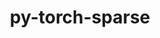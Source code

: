 ---
title: "py-torch-sparse"
layout: cache
categories: [package, develop]
meta: {"versions": ["0.6.17", "0.6.8"], "compilers": ["apple-clang@=14.0.0", "gcc@=11.3.0"], "oss": ["ubuntu22.04", "ventura"], "platforms": ["darwin", "linux"], "targets": ["aarch64", "x86_64_v3"], "stacks": ["ml-darwin-aarch64-mps", "ml-linux-x86_64-cpu", "ml-linux-x86_64-cuda", "root"], "num_specs": 43, "num_specs_by_stack": {"root": 43, "ml-darwin-aarch64-mps": 13, "ml-linux-x86_64-cuda": 15, "ml-linux-x86_64-cpu": 15}}
spec_details: [{"hash": "wmmv5axgiuci3rixlgmsolo43gdqkpa2", "compiler": "apple-clang@=14.0.0", "versions": ["0.6.17"], "os": "ventura", "platform": "darwin", "target": "aarch64", "variants": ["build_system=python_pip", "~cuda"], "stacks": ["root", "ml-darwin-aarch64-mps"], "size": "-", "tarball": "https://binaries.spack.io/develop/build_cache/darwin-ventura-aarch64/apple-clang-14.0.0/py-torch-sparse-0.6.17/darwin-ventura-aarch64-apple-clang-14.0.0-py-torch-sparse-0.6.17-wmmv5axgiuci3rixlgmsolo43gdqkpa2.spack"}, {"hash": "d3ul7zp2tfs4siifhk32jgevm2oejk7f", "compiler": "apple-clang@=14.0.0", "versions": ["0.6.8"], "os": "ventura", "platform": "darwin", "target": "aarch64", "variants": ["build_system=python_pip", "~cuda"], "stacks": ["root", "ml-darwin-aarch64-mps"], "size": "-", "tarball": "https://binaries.spack.io/develop/build_cache/darwin-ventura-aarch64/apple-clang-14.0.0/py-torch-sparse-0.6.8/darwin-ventura-aarch64-apple-clang-14.0.0-py-torch-sparse-0.6.8-d3ul7zp2tfs4siifhk32jgevm2oejk7f.spack"}, {"hash": "q6t2r5u2zmyxerev3ckpeotldc5wiy3t", "compiler": "apple-clang@=14.0.0", "versions": ["0.6.17"], "os": "ventura", "platform": "darwin", "target": "aarch64", "variants": ["build_system=python_pip", "~cuda"], "stacks": ["root", "ml-darwin-aarch64-mps"], "size": "-", "tarball": "https://binaries.spack.io/develop/build_cache/darwin-ventura-aarch64/apple-clang-14.0.0/py-torch-sparse-0.6.17/darwin-ventura-aarch64-apple-clang-14.0.0-py-torch-sparse-0.6.17-q6t2r5u2zmyxerev3ckpeotldc5wiy3t.spack"}, {"hash": "37nu7faciqxkqmh3x76czwngg7g67jll", "compiler": "apple-clang@=14.0.0", "versions": ["0.6.17"], "os": "ventura", "platform": "darwin", "target": "aarch64", "variants": ["build_system=python_pip", "~cuda"], "stacks": ["root", "ml-darwin-aarch64-mps"], "size": "-", "tarball": "https://binaries.spack.io/develop/build_cache/darwin-ventura-aarch64/apple-clang-14.0.0/py-torch-sparse-0.6.17/darwin-ventura-aarch64-apple-clang-14.0.0-py-torch-sparse-0.6.17-37nu7faciqxkqmh3x76czwngg7g67jll.spack"}, {"hash": "z6u65qy7w2khlc67dauqezjnhzwa4crl", "compiler": "apple-clang@=14.0.0", "versions": ["0.6.17"], "os": "ventura", "platform": "darwin", "target": "aarch64", "variants": ["build_system=python_pip", "~cuda"], "stacks": ["root", "ml-darwin-aarch64-mps"], "size": "-", "tarball": "https://binaries.spack.io/develop/build_cache/darwin-ventura-aarch64/apple-clang-14.0.0/py-torch-sparse-0.6.17/darwin-ventura-aarch64-apple-clang-14.0.0-py-torch-sparse-0.6.17-z6u65qy7w2khlc67dauqezjnhzwa4crl.spack"}, {"hash": "cu7lkkjzbwf6kwstcbbsakx3vmawdszw", "compiler": "apple-clang@=14.0.0", "versions": ["0.6.17"], "os": "ventura", "platform": "darwin", "target": "aarch64", "variants": ["build_system=python_pip", "~cuda"], "stacks": ["root", "ml-darwin-aarch64-mps"], "size": "-", "tarball": "https://binaries.spack.io/develop/build_cache/darwin-ventura-aarch64/apple-clang-14.0.0/py-torch-sparse-0.6.17/darwin-ventura-aarch64-apple-clang-14.0.0-py-torch-sparse-0.6.17-cu7lkkjzbwf6kwstcbbsakx3vmawdszw.spack"}, {"hash": "ulbs6jgweudzvcckbki5jmkedmwg5lmg", "compiler": "apple-clang@=14.0.0", "versions": ["0.6.8"], "os": "ventura", "platform": "darwin", "target": "aarch64", "variants": ["build_system=python_pip", "~cuda"], "stacks": ["root", "ml-darwin-aarch64-mps"], "size": "-", "tarball": "https://binaries.spack.io/develop/build_cache/darwin-ventura-aarch64/apple-clang-14.0.0/py-torch-sparse-0.6.8/darwin-ventura-aarch64-apple-clang-14.0.0-py-torch-sparse-0.6.8-ulbs6jgweudzvcckbki5jmkedmwg5lmg.spack"}, {"hash": "qior54jlhsjxnnxxf64v6nkzu23sdiwt", "compiler": "apple-clang@=14.0.0", "versions": ["0.6.17"], "os": "ventura", "platform": "darwin", "target": "aarch64", "variants": ["build_system=python_pip", "~cuda"], "stacks": ["root", "ml-darwin-aarch64-mps"], "size": "-", "tarball": "https://binaries.spack.io/develop/build_cache/darwin-ventura-aarch64/apple-clang-14.0.0/py-torch-sparse-0.6.17/darwin-ventura-aarch64-apple-clang-14.0.0-py-torch-sparse-0.6.17-qior54jlhsjxnnxxf64v6nkzu23sdiwt.spack"}, {"hash": "zvkct62vpvuxmgvwrbd5gan6brlrsiei", "compiler": "apple-clang@=14.0.0", "versions": ["0.6.17"], "os": "ventura", "platform": "darwin", "target": "aarch64", "variants": ["build_system=python_pip", "~cuda"], "stacks": ["root", "ml-darwin-aarch64-mps"], "size": "-", "tarball": "https://binaries.spack.io/develop/build_cache/darwin-ventura-aarch64/apple-clang-14.0.0/py-torch-sparse-0.6.17/darwin-ventura-aarch64-apple-clang-14.0.0-py-torch-sparse-0.6.17-zvkct62vpvuxmgvwrbd5gan6brlrsiei.spack"}, {"hash": "lt6ru5isiwbcrfeuztlcqtbuufsw5ixl", "compiler": "apple-clang@=14.0.0", "versions": ["0.6.17"], "os": "ventura", "platform": "darwin", "target": "aarch64", "variants": ["build_system=python_pip", "~cuda"], "stacks": ["root", "ml-darwin-aarch64-mps"], "size": "-", "tarball": "https://binaries.spack.io/develop/build_cache/darwin-ventura-aarch64/apple-clang-14.0.0/py-torch-sparse-0.6.17/darwin-ventura-aarch64-apple-clang-14.0.0-py-torch-sparse-0.6.17-lt6ru5isiwbcrfeuztlcqtbuufsw5ixl.spack"}, {"hash": "yr4hgnyqy4uy7flczi37mjt4d3fgbhcu", "compiler": "apple-clang@=14.0.0", "versions": ["0.6.17"], "os": "ventura", "platform": "darwin", "target": "aarch64", "variants": ["build_system=python_pip", "~cuda"], "stacks": ["root", "ml-darwin-aarch64-mps"], "size": "-", "tarball": "https://binaries.spack.io/develop/build_cache/darwin-ventura-aarch64/apple-clang-14.0.0/py-torch-sparse-0.6.17/darwin-ventura-aarch64-apple-clang-14.0.0-py-torch-sparse-0.6.17-yr4hgnyqy4uy7flczi37mjt4d3fgbhcu.spack"}, {"hash": "o6nhulkcumbhudsydjrebplyuzpnsazt", "compiler": "apple-clang@=14.0.0", "versions": ["0.6.17"], "os": "ventura", "platform": "darwin", "target": "aarch64", "variants": ["build_system=python_pip", "~cuda"], "stacks": ["root", "ml-darwin-aarch64-mps"], "size": "-", "tarball": "https://binaries.spack.io/develop/build_cache/darwin-ventura-aarch64/apple-clang-14.0.0/py-torch-sparse-0.6.17/darwin-ventura-aarch64-apple-clang-14.0.0-py-torch-sparse-0.6.17-o6nhulkcumbhudsydjrebplyuzpnsazt.spack"}, {"hash": "qoq7thgg5ylqetglobybo7t5iq472pwt", "compiler": "apple-clang@=14.0.0", "versions": ["0.6.8"], "os": "ventura", "platform": "darwin", "target": "aarch64", "variants": ["build_system=python_pip", "~cuda"], "stacks": ["root", "ml-darwin-aarch64-mps"], "size": "-", "tarball": "https://binaries.spack.io/develop/build_cache/darwin-ventura-aarch64/apple-clang-14.0.0/py-torch-sparse-0.6.8/darwin-ventura-aarch64-apple-clang-14.0.0-py-torch-sparse-0.6.8-qoq7thgg5ylqetglobybo7t5iq472pwt.spack"}, {"hash": "wyirv4vglbckuik7tx5qdy6kbnc42ivb", "compiler": "gcc@=11.3.0", "versions": ["0.6.17"], "os": "ubuntu22.04", "platform": "linux", "target": "x86_64_v3", "variants": ["build_system=python_pip", "+cuda"], "stacks": ["root", "ml-linux-x86_64-cuda"], "size": "-", "tarball": "https://binaries.spack.io/develop/build_cache/linux-ubuntu22.04-x86_64_v3/gcc-11.3.0/py-torch-sparse-0.6.17/linux-ubuntu22.04-x86_64_v3-gcc-11.3.0-py-torch-sparse-0.6.17-wyirv4vglbckuik7tx5qdy6kbnc42ivb.spack"}, {"hash": "ze53bvsuhuejqmjgpiiy6q5tebay4zeb", "compiler": "gcc@=11.3.0", "versions": ["0.6.17"], "os": "ubuntu22.04", "platform": "linux", "target": "x86_64_v3", "variants": ["build_system=python_pip", "+cuda"], "stacks": ["root", "ml-linux-x86_64-cuda"], "size": "-", "tarball": "https://binaries.spack.io/develop/build_cache/linux-ubuntu22.04-x86_64_v3/gcc-11.3.0/py-torch-sparse-0.6.17/linux-ubuntu22.04-x86_64_v3-gcc-11.3.0-py-torch-sparse-0.6.17-ze53bvsuhuejqmjgpiiy6q5tebay4zeb.spack"}, {"hash": "whb3k537rgjw4zrpqpsubkkg6be6g5p2", "compiler": "gcc@=11.3.0", "versions": ["0.6.17"], "os": "ubuntu22.04", "platform": "linux", "target": "x86_64_v3", "variants": ["build_system=python_pip", "~cuda"], "stacks": ["ml-linux-x86_64-cpu", "root"], "size": "-", "tarball": "https://binaries.spack.io/develop/build_cache/linux-ubuntu22.04-x86_64_v3/gcc-11.3.0/py-torch-sparse-0.6.17/linux-ubuntu22.04-x86_64_v3-gcc-11.3.0-py-torch-sparse-0.6.17-whb3k537rgjw4zrpqpsubkkg6be6g5p2.spack"}, {"hash": "osofqzvjdurtz53i6km5oyizu45r74rf", "compiler": "gcc@=11.3.0", "versions": ["0.6.8"], "os": "ubuntu22.04", "platform": "linux", "target": "x86_64_v3", "variants": ["build_system=python_pip", "~cuda"], "stacks": ["ml-linux-x86_64-cpu", "root"], "size": "-", "tarball": "https://binaries.spack.io/develop/build_cache/linux-ubuntu22.04-x86_64_v3/gcc-11.3.0/py-torch-sparse-0.6.8/linux-ubuntu22.04-x86_64_v3-gcc-11.3.0-py-torch-sparse-0.6.8-osofqzvjdurtz53i6km5oyizu45r74rf.spack"}, {"hash": "axwuhpyv5t643n7t7k2ltjjkmaf65phi", "compiler": "gcc@=11.3.0", "versions": ["0.6.8"], "os": "ubuntu22.04", "platform": "linux", "target": "x86_64_v3", "variants": ["build_system=python_pip", "+cuda"], "stacks": ["root", "ml-linux-x86_64-cuda"], "size": "-", "tarball": "https://binaries.spack.io/develop/build_cache/linux-ubuntu22.04-x86_64_v3/gcc-11.3.0/py-torch-sparse-0.6.8/linux-ubuntu22.04-x86_64_v3-gcc-11.3.0-py-torch-sparse-0.6.8-axwuhpyv5t643n7t7k2ltjjkmaf65phi.spack"}, {"hash": "sfciadiw3jfid27d7hjknmkpouy7f7l3", "compiler": "gcc@=11.3.0", "versions": ["0.6.8"], "os": "ubuntu22.04", "platform": "linux", "target": "x86_64_v3", "variants": ["build_system=python_pip", "+cuda"], "stacks": ["root", "ml-linux-x86_64-cuda"], "size": "-", "tarball": "https://binaries.spack.io/develop/build_cache/linux-ubuntu22.04-x86_64_v3/gcc-11.3.0/py-torch-sparse-0.6.8/linux-ubuntu22.04-x86_64_v3-gcc-11.3.0-py-torch-sparse-0.6.8-sfciadiw3jfid27d7hjknmkpouy7f7l3.spack"}, {"hash": "vksubxlplo37epeflxypywezo3bzyemc", "compiler": "gcc@=11.3.0", "versions": ["0.6.17"], "os": "ubuntu22.04", "platform": "linux", "target": "x86_64_v3", "variants": ["build_system=python_pip", "~cuda"], "stacks": ["ml-linux-x86_64-cpu", "root"], "size": "-", "tarball": "https://binaries.spack.io/develop/build_cache/linux-ubuntu22.04-x86_64_v3/gcc-11.3.0/py-torch-sparse-0.6.17/linux-ubuntu22.04-x86_64_v3-gcc-11.3.0-py-torch-sparse-0.6.17-vksubxlplo37epeflxypywezo3bzyemc.spack"}, {"hash": "4vt62lfro5f2vdxfkygfqag4gepo565b", "compiler": "gcc@=11.3.0", "versions": ["0.6.17"], "os": "ubuntu22.04", "platform": "linux", "target": "x86_64_v3", "variants": ["build_system=python_pip", "+cuda"], "stacks": ["root", "ml-linux-x86_64-cuda"], "size": "-", "tarball": "https://binaries.spack.io/develop/build_cache/linux-ubuntu22.04-x86_64_v3/gcc-11.3.0/py-torch-sparse-0.6.17/linux-ubuntu22.04-x86_64_v3-gcc-11.3.0-py-torch-sparse-0.6.17-4vt62lfro5f2vdxfkygfqag4gepo565b.spack"}, {"hash": "vdubpxxyh45ghnwsah2idwn7soqbgtcg", "compiler": "gcc@=11.3.0", "versions": ["0.6.17"], "os": "ubuntu22.04", "platform": "linux", "target": "x86_64_v3", "variants": ["build_system=python_pip", "+cuda"], "stacks": ["root", "ml-linux-x86_64-cuda"], "size": "-", "tarball": "https://binaries.spack.io/develop/build_cache/linux-ubuntu22.04-x86_64_v3/gcc-11.3.0/py-torch-sparse-0.6.17/linux-ubuntu22.04-x86_64_v3-gcc-11.3.0-py-torch-sparse-0.6.17-vdubpxxyh45ghnwsah2idwn7soqbgtcg.spack"}, {"hash": "yesn4keyfzxoe7ftgguklacozfx4efq4", "compiler": "gcc@=11.3.0", "versions": ["0.6.8"], "os": "ubuntu22.04", "platform": "linux", "target": "x86_64_v3", "variants": ["build_system=python_pip", "+cuda"], "stacks": ["root", "ml-linux-x86_64-cuda"], "size": "-", "tarball": "https://binaries.spack.io/develop/build_cache/linux-ubuntu22.04-x86_64_v3/gcc-11.3.0/py-torch-sparse-0.6.8/linux-ubuntu22.04-x86_64_v3-gcc-11.3.0-py-torch-sparse-0.6.8-yesn4keyfzxoe7ftgguklacozfx4efq4.spack"}, {"hash": "uzuo5yftkwaa72dmxfvdbhcm7bvpn2be", "compiler": "gcc@=11.3.0", "versions": ["0.6.17"], "os": "ubuntu22.04", "platform": "linux", "target": "x86_64_v3", "variants": ["build_system=python_pip", "+cuda"], "stacks": ["root", "ml-linux-x86_64-cuda"], "size": "-", "tarball": "https://binaries.spack.io/develop/build_cache/linux-ubuntu22.04-x86_64_v3/gcc-11.3.0/py-torch-sparse-0.6.17/linux-ubuntu22.04-x86_64_v3-gcc-11.3.0-py-torch-sparse-0.6.17-uzuo5yftkwaa72dmxfvdbhcm7bvpn2be.spack"}, {"hash": "xqpbhevo7zifzivp2uubq4ek7z3kzxsy", "compiler": "gcc@=11.3.0", "versions": ["0.6.8"], "os": "ubuntu22.04", "platform": "linux", "target": "x86_64_v3", "variants": ["build_system=python_pip", "~cuda"], "stacks": ["ml-linux-x86_64-cpu", "root"], "size": "-", "tarball": "https://binaries.spack.io/develop/build_cache/linux-ubuntu22.04-x86_64_v3/gcc-11.3.0/py-torch-sparse-0.6.8/linux-ubuntu22.04-x86_64_v3-gcc-11.3.0-py-torch-sparse-0.6.8-xqpbhevo7zifzivp2uubq4ek7z3kzxsy.spack"}, {"hash": "nip22zct2jzg4brvjtforv5pu6olgw76", "compiler": "gcc@=11.3.0", "versions": ["0.6.17"], "os": "ubuntu22.04", "platform": "linux", "target": "x86_64_v3", "variants": ["build_system=python_pip", "+cuda"], "stacks": ["root", "ml-linux-x86_64-cuda"], "size": "-", "tarball": "https://binaries.spack.io/develop/build_cache/linux-ubuntu22.04-x86_64_v3/gcc-11.3.0/py-torch-sparse-0.6.17/linux-ubuntu22.04-x86_64_v3-gcc-11.3.0-py-torch-sparse-0.6.17-nip22zct2jzg4brvjtforv5pu6olgw76.spack"}, {"hash": "htyj7pi3q2yqsavmqcs2kyzrurhlpqbc", "compiler": "gcc@=11.3.0", "versions": ["0.6.17"], "os": "ubuntu22.04", "platform": "linux", "target": "x86_64_v3", "variants": ["build_system=python_pip", "+cuda"], "stacks": ["root", "ml-linux-x86_64-cuda"], "size": "-", "tarball": "https://binaries.spack.io/develop/build_cache/linux-ubuntu22.04-x86_64_v3/gcc-11.3.0/py-torch-sparse-0.6.17/linux-ubuntu22.04-x86_64_v3-gcc-11.3.0-py-torch-sparse-0.6.17-htyj7pi3q2yqsavmqcs2kyzrurhlpqbc.spack"}, {"hash": "qrfq43jyips3psnhkqysht4q6aseafgk", "compiler": "gcc@=11.3.0", "versions": ["0.6.17"], "os": "ubuntu22.04", "platform": "linux", "target": "x86_64_v3", "variants": ["build_system=python_pip", "~cuda"], "stacks": ["ml-linux-x86_64-cpu", "root"], "size": "-", "tarball": "https://binaries.spack.io/develop/build_cache/linux-ubuntu22.04-x86_64_v3/gcc-11.3.0/py-torch-sparse-0.6.17/linux-ubuntu22.04-x86_64_v3-gcc-11.3.0-py-torch-sparse-0.6.17-qrfq43jyips3psnhkqysht4q6aseafgk.spack"}, {"hash": "6o5taqkdmzoo4jsthfq2dvmzb6qdazi3", "compiler": "gcc@=11.3.0", "versions": ["0.6.17"], "os": "ubuntu22.04", "platform": "linux", "target": "x86_64_v3", "variants": ["build_system=python_pip", "~cuda"], "stacks": ["ml-linux-x86_64-cpu", "root"], "size": "-", "tarball": "https://binaries.spack.io/develop/build_cache/linux-ubuntu22.04-x86_64_v3/gcc-11.3.0/py-torch-sparse-0.6.17/linux-ubuntu22.04-x86_64_v3-gcc-11.3.0-py-torch-sparse-0.6.17-6o5taqkdmzoo4jsthfq2dvmzb6qdazi3.spack"}, {"hash": "yapyxj37sno5vtwhn5a3v7q2bcxjfmu5", "compiler": "gcc@=11.3.0", "versions": ["0.6.17"], "os": "ubuntu22.04", "platform": "linux", "target": "x86_64_v3", "variants": ["build_system=python_pip", "+cuda"], "stacks": ["root", "ml-linux-x86_64-cuda"], "size": "-", "tarball": "https://binaries.spack.io/develop/build_cache/linux-ubuntu22.04-x86_64_v3/gcc-11.3.0/py-torch-sparse-0.6.17/linux-ubuntu22.04-x86_64_v3-gcc-11.3.0-py-torch-sparse-0.6.17-yapyxj37sno5vtwhn5a3v7q2bcxjfmu5.spack"}, {"hash": "e7i7fpfg47n2qeniorgldrkkcqjmtfgj", "compiler": "gcc@=11.3.0", "versions": ["0.6.8"], "os": "ubuntu22.04", "platform": "linux", "target": "x86_64_v3", "variants": ["build_system=python_pip", "+cuda"], "stacks": ["root", "ml-linux-x86_64-cuda"], "size": "-", "tarball": "https://binaries.spack.io/develop/build_cache/linux-ubuntu22.04-x86_64_v3/gcc-11.3.0/py-torch-sparse-0.6.8/linux-ubuntu22.04-x86_64_v3-gcc-11.3.0-py-torch-sparse-0.6.8-e7i7fpfg47n2qeniorgldrkkcqjmtfgj.spack"}, {"hash": "wv4urtgdxildsy4dsq3k25nldj6nxhsv", "compiler": "gcc@=11.3.0", "versions": ["0.6.17"], "os": "ubuntu22.04", "platform": "linux", "target": "x86_64_v3", "variants": ["build_system=python_pip", "+cuda"], "stacks": ["root", "ml-linux-x86_64-cuda"], "size": "-", "tarball": "https://binaries.spack.io/develop/build_cache/linux-ubuntu22.04-x86_64_v3/gcc-11.3.0/py-torch-sparse-0.6.17/linux-ubuntu22.04-x86_64_v3-gcc-11.3.0-py-torch-sparse-0.6.17-wv4urtgdxildsy4dsq3k25nldj6nxhsv.spack"}, {"hash": "ngiv26i3abbhdszw3ull6orjw7u2mz5c", "compiler": "gcc@=11.3.0", "versions": ["0.6.17"], "os": "ubuntu22.04", "platform": "linux", "target": "x86_64_v3", "variants": ["build_system=python_pip", "~cuda"], "stacks": ["ml-linux-x86_64-cpu", "root"], "size": "-", "tarball": "https://binaries.spack.io/develop/build_cache/linux-ubuntu22.04-x86_64_v3/gcc-11.3.0/py-torch-sparse-0.6.17/linux-ubuntu22.04-x86_64_v3-gcc-11.3.0-py-torch-sparse-0.6.17-ngiv26i3abbhdszw3ull6orjw7u2mz5c.spack"}, {"hash": "lkk6m3zzfw3iuunofgpnsrgemtalpksl", "compiler": "gcc@=11.3.0", "versions": ["0.6.17"], "os": "ubuntu22.04", "platform": "linux", "target": "x86_64_v3", "variants": ["build_system=python_pip", "~cuda"], "stacks": ["ml-linux-x86_64-cpu", "root"], "size": "-", "tarball": "https://binaries.spack.io/develop/build_cache/linux-ubuntu22.04-x86_64_v3/gcc-11.3.0/py-torch-sparse-0.6.17/linux-ubuntu22.04-x86_64_v3-gcc-11.3.0-py-torch-sparse-0.6.17-lkk6m3zzfw3iuunofgpnsrgemtalpksl.spack"}, {"hash": "7ajkjh3sgrqzsu65jbb63ha7h2ed5yze", "compiler": "gcc@=11.3.0", "versions": ["0.6.17"], "os": "ubuntu22.04", "platform": "linux", "target": "x86_64_v3", "variants": ["build_system=python_pip", "~cuda"], "stacks": ["ml-linux-x86_64-cpu", "root"], "size": "-", "tarball": "https://binaries.spack.io/develop/build_cache/linux-ubuntu22.04-x86_64_v3/gcc-11.3.0/py-torch-sparse-0.6.17/linux-ubuntu22.04-x86_64_v3-gcc-11.3.0-py-torch-sparse-0.6.17-7ajkjh3sgrqzsu65jbb63ha7h2ed5yze.spack"}, {"hash": "ri6ul6xkxwqgd4cscslnktagxqcwg4ka", "compiler": "gcc@=11.3.0", "versions": ["0.6.8"], "os": "ubuntu22.04", "platform": "linux", "target": "x86_64_v3", "variants": ["build_system=python_pip", "~cuda"], "stacks": ["ml-linux-x86_64-cpu", "root"], "size": "-", "tarball": "https://binaries.spack.io/develop/build_cache/linux-ubuntu22.04-x86_64_v3/gcc-11.3.0/py-torch-sparse-0.6.8/linux-ubuntu22.04-x86_64_v3-gcc-11.3.0-py-torch-sparse-0.6.8-ri6ul6xkxwqgd4cscslnktagxqcwg4ka.spack"}, {"hash": "lflblwyu7x7i252anzszb43zo6xg6pnq", "compiler": "gcc@=11.3.0", "versions": ["0.6.17"], "os": "ubuntu22.04", "platform": "linux", "target": "x86_64_v3", "variants": ["build_system=python_pip", "~cuda"], "stacks": ["ml-linux-x86_64-cpu", "root"], "size": "-", "tarball": "https://binaries.spack.io/develop/build_cache/linux-ubuntu22.04-x86_64_v3/gcc-11.3.0/py-torch-sparse-0.6.17/linux-ubuntu22.04-x86_64_v3-gcc-11.3.0-py-torch-sparse-0.6.17-lflblwyu7x7i252anzszb43zo6xg6pnq.spack"}, {"hash": "ue4r2tkmud7psusu2haj37usdvwlm5ax", "compiler": "gcc@=11.3.0", "versions": ["0.6.8"], "os": "ubuntu22.04", "platform": "linux", "target": "x86_64_v3", "variants": ["build_system=python_pip", "~cuda"], "stacks": ["ml-linux-x86_64-cpu", "root"], "size": "-", "tarball": "https://binaries.spack.io/develop/build_cache/linux-ubuntu22.04-x86_64_v3/gcc-11.3.0/py-torch-sparse-0.6.8/linux-ubuntu22.04-x86_64_v3-gcc-11.3.0-py-torch-sparse-0.6.8-ue4r2tkmud7psusu2haj37usdvwlm5ax.spack"}, {"hash": "gxaqtl43d4io7e2nrqf3i2erv3ix5zku", "compiler": "gcc@=11.3.0", "versions": ["0.6.17"], "os": "ubuntu22.04", "platform": "linux", "target": "x86_64_v3", "variants": ["build_system=python_pip", "~cuda"], "stacks": ["ml-linux-x86_64-cpu", "root"], "size": "-", "tarball": "https://binaries.spack.io/develop/build_cache/linux-ubuntu22.04-x86_64_v3/gcc-11.3.0/py-torch-sparse-0.6.17/linux-ubuntu22.04-x86_64_v3-gcc-11.3.0-py-torch-sparse-0.6.17-gxaqtl43d4io7e2nrqf3i2erv3ix5zku.spack"}, {"hash": "d7wnjfjbnks7jwe4afoclydovtdlgjvz", "compiler": "gcc@=11.3.0", "versions": ["0.6.17"], "os": "ubuntu22.04", "platform": "linux", "target": "x86_64_v3", "variants": ["build_system=python_pip", "~cuda"], "stacks": ["ml-linux-x86_64-cpu", "root"], "size": "-", "tarball": "https://binaries.spack.io/develop/build_cache/linux-ubuntu22.04-x86_64_v3/gcc-11.3.0/py-torch-sparse-0.6.17/linux-ubuntu22.04-x86_64_v3-gcc-11.3.0-py-torch-sparse-0.6.17-d7wnjfjbnks7jwe4afoclydovtdlgjvz.spack"}, {"hash": "qr3ud56jkkp4n2pby7iezh33qbt64s36", "compiler": "gcc@=11.3.0", "versions": ["0.6.17"], "os": "ubuntu22.04", "platform": "linux", "target": "x86_64_v3", "variants": ["build_system=python_pip", "~cuda"], "stacks": ["ml-linux-x86_64-cpu", "root"], "size": "-", "tarball": "https://binaries.spack.io/develop/build_cache/linux-ubuntu22.04-x86_64_v3/gcc-11.3.0/py-torch-sparse-0.6.17/linux-ubuntu22.04-x86_64_v3-gcc-11.3.0-py-torch-sparse-0.6.17-qr3ud56jkkp4n2pby7iezh33qbt64s36.spack"}, {"hash": "hokltlrygoroc55phunh6ctosq4xj7gn", "compiler": "gcc@=11.3.0", "versions": ["0.6.17"], "os": "ubuntu22.04", "platform": "linux", "target": "x86_64_v3", "variants": ["build_system=python_pip", "+cuda"], "stacks": ["root", "ml-linux-x86_64-cuda"], "size": "-", "tarball": "https://binaries.spack.io/develop/build_cache/linux-ubuntu22.04-x86_64_v3/gcc-11.3.0/py-torch-sparse-0.6.17/linux-ubuntu22.04-x86_64_v3-gcc-11.3.0-py-torch-sparse-0.6.17-hokltlrygoroc55phunh6ctosq4xj7gn.spack"}, {"hash": "tlaitl6m7td542mllikn6cp3lttxhx7w", "compiler": "gcc@=11.3.0", "versions": ["0.6.17"], "os": "ubuntu22.04", "platform": "linux", "target": "x86_64_v3", "variants": ["build_system=python_pip", "+cuda"], "stacks": ["root", "ml-linux-x86_64-cuda"], "size": "-", "tarball": "https://binaries.spack.io/develop/build_cache/linux-ubuntu22.04-x86_64_v3/gcc-11.3.0/py-torch-sparse-0.6.17/linux-ubuntu22.04-x86_64_v3-gcc-11.3.0-py-torch-sparse-0.6.17-tlaitl6m7td542mllikn6cp3lttxhx7w.spack"}]
---